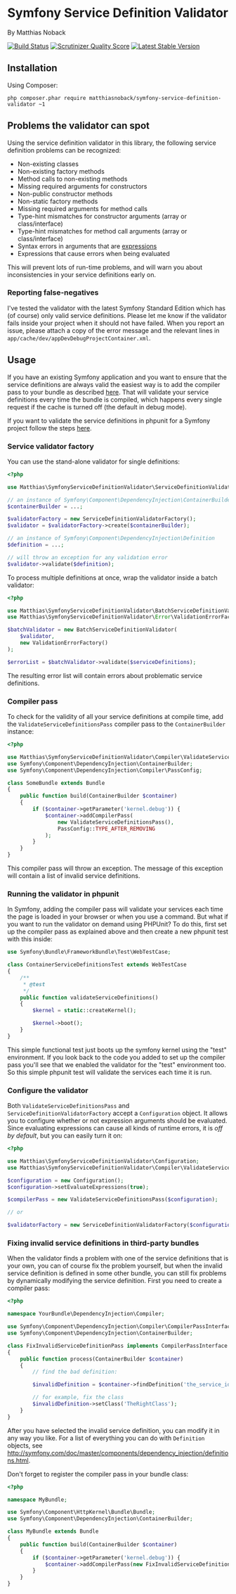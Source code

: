 # Symfony Service Definition Validator

By Matthias Noback

[![Build Status](https://secure.travis-ci.org/matthiasnoback/symfony-service-definition-validator.png)](http://travis-ci.org/matthiasnoback/symfony-service-definition-validator)
[![Scrutinizer Quality Score](https://scrutinizer-ci.com/g/matthiasnoback/symfony-service-definition-validator/badges/quality-score.png?s=c04fb4a34fa5d4c27f1e4ef0d8794c07b3c40e91)](https://scrutinizer-ci.com/g/matthiasnoback/symfony-service-definition-validator/)
[![Latest Stable Version](https://poser.pugx.org/matthiasnoback/symfony-service-definition-validator/v/stable.png)](https://packagist.org/packages/matthiasnoback/symfony-service-definition-validator)

## Installation

Using Composer:

    php composer.phar require matthiasnoback/symfony-service-definition-validator ~1

## Problems the validator can spot

Using the service definition validator in this library, the following service definition
problems can be recognized:

- Non-existing classes
- Non-existing factory methods
- Method calls to non-existing methods
- Missing required arguments for constructors
- Non-public constructor methods
- Non-static factory methods
- Missing required arguments for method calls
- Type-hint mismatches for constructor arguments (array or class/interface)
- Type-hint mismatches for method call arguments (array or class/interface)
- Syntax errors in arguments that are
  [expressions](http://symfony.com/doc/current/book/service_container.html#using-the-expression-language)
- Expressions that cause errors when being evaluated

This will prevent lots of run-time problems, and will warn you about inconsistencies in your
service definitions early on.

### Reporting false-negatives

I've tested the validator with the latest Symfony Standard Edition which has (of course) only valid service definitions.
Please let me know if the validator fails inside your project when it should not have failed. When you report an issue,
please attach a copy of the error message and the relevant lines in ``app/cache/dev/appDevDebugProjectContainer.xml``.

## Usage

If you have an existing Symfony application and you want to ensure that the service definitions are always valid the easiest way is to add the compiler pass to your bundle as described [here](https://github.com/matthiasnoback/symfony-service-definition-validator#compiler-pass). That will validate your service definitions every time the bundle is compiled, which happens every single request if the cache is turned off (the default in debug mode).

If you want to validate the service definitions in phpunit for a Symfony project follow the steps [here](https://github.com/matthiasnoback/symfony-service-definition-validator#running-the-validator-in-phpunit).

### Service validator factory

You can use the stand-alone validator for single definitions:

```php
<?php

use Matthias\SymfonyServiceDefinitionValidator\ServiceDefinitionValidatorFactory;

// an instance of Symfony\Component\DependencyInjection\ContainerBuilder
$containerBuilder = ...;

$validatorFactory = new ServiceDefinitionValidatorFactory();
$validator = $validatorFactory->create($containerBuilder);

// an instance of Symfony\Component\DependencyInjection\Definition
$definition = ...;

// will throw an exception for any validation error
$validator->validate($definition);
```

To process multiple definitions at once, wrap the validator inside a batch validator:

```php
<?php

use Matthias\SymfonyServiceDefinitionValidator\BatchServiceDefinitionValidator;
use Matthias\SymfonyServiceDefinitionValidator\Error\ValidationErrorFactory;

$batchValidator = new BatchServiceDefinitionValidator(
    $validator,
    new ValidationErrorFactory()
);

$errorList = $batchValidator->validate($serviceDefinitions);
```

The resulting error list will contain errors about problematic service definitions.

### Compiler pass

To check for the validity of all your service definitions at compile time, add the `ValidateServiceDefinitionsPass`
compiler pass to the `ContainerBuilder` instance:

```php
<?php

use Matthias\SymfonyServiceDefinitionValidator\Compiler\ValidateServiceDefinitionsPass;
use Symfony\Component\DependencyInjection\ContainerBuilder;
use Symfony\Component\DependencyInjection\Compiler\PassConfig;

class SomeBundle extends Bundle
{
    public function build(ContainerBuilder $container)
    {
        if ($container->getParameter('kernel.debug')) {
            $container->addCompilerPass(
                new ValidateServiceDefinitionsPass(),
                PassConfig::TYPE_AFTER_REMOVING
            );
        }
    }
}
```

This compiler pass will throw an exception. The message of this exception will contain a list
of invalid service definitions.

### Running the validator in phpunit
In Symfony, adding the compiler pass will validate your services each time the page is loaded in your browser or when you use a command. But what if you want to run the validator on demand using PHPUnit? To do this, first set up the compiler pass as explained above and then create a new phpunit test with this inside:
```php
use Symfony\Bundle\FrameworkBundle\Test\WebTestCase;

class ContainerServiceDefinitionsTest extends WebTestCase
{
    /**
     * @test
     */
    public function validateServiceDefinitions()
    {
        $kernel = static::createKernel();

        $kernel->boot();
    }
}
```

This simple functional test just boots up the symfony kernel using the "test" environment. If you look back to the code you added to set up the compiler pass you'll see that we enabled the validator for the "test" environment too. So this simple phpunit test will validate the services each time it is run.

### Configure the validator

Both ``ValidateServiceDefinitionsPass`` and ``ServiceDefinitionValidatorFactory`` accept a ``Configuration`` object.
It allows you to configure whether or not expression arguments should be evaluated. Since evaluating expressions can
cause all kinds of runtime errors, it is *off by default*, but you can easily turn it on:

```php
<?php

use Matthias\SymfonyServiceDefinitionValidator\Configuration;
use Matthias\SymfonyServiceDefinitionValidator\Compiler\ValidateServiceDefinitionsPass;

$configuration = new Configuration();
$configuration->setEvaluateExpressions(true);

$compilerPass = new ValidateServiceDefinitionsPass($configuration);

// or

$validatorFactory = new ServiceDefinitionValidatorFactory($configuration);
```

### Fixing invalid service definitions in third-party bundles

When the validator finds a problem with one of the service definitions that is your own, you can of course fix the
problem yourself, but when the invalid service definition is defined in some other bundle, you can still fix problems by
dynamically modifying the service definition. First you need to create a compiler pass:

```php
<?php

namespace YourBundle\DependencyInjection\Compiler;

use Symfony\Component\DependencyInjection\Compiler\CompilerPassInterface;
use Symfony\Component\DependencyInjection\ContainerBuilder;

class FixInvalidServiceDefinitionPass implements CompilerPassInterface
{
    public function process(ContainerBuilder $container)
    {
        // find the bad definition:

        $invalidDefinition = $container->findDefinition('the_service_id');

        // for example, fix the class
        $invalidDefinition->setClass('TheRightClass');
    }
}
```

After you have selected the invalid service definition, you can modify it in any way you like. For a list of everything
you can do with ``Definition`` objects, see
http://symfony.com/doc/master/components/dependency_injection/definitions.html.

Don't forget to register the compiler pass in your bundle class:

```php
<?php

namespace MyBundle;

use Symfony\Component\HttpKernel\Bundle\Bundle;
use Symfony\Component\DependencyInjection\ContainerBuilder;

class MyBundle extends Bundle
{
    public function build(ContainerBuilder $container)
    {
        if ($container->getParameter('kernel.debug')) {
            $container->addCompilerPass(new FixInvalidServiceDefinitionPass());
        }
    }
}
```

